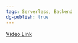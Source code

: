 ```yaml
---
tags: Serverless, Backend
dg-publish: true
---
```

[Video Link](https://www.youtube.com/watch?v=tgpQx3cdVr8)